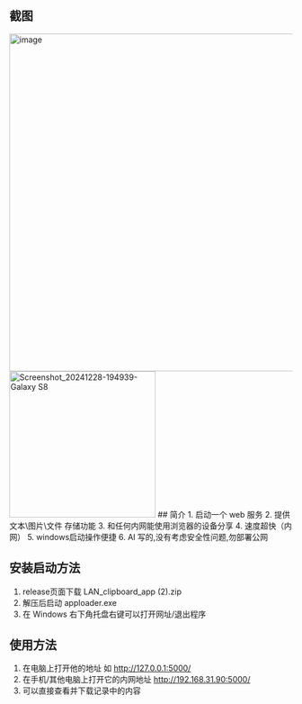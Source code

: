 
## 截图

<img src="https://github.com/user-attachments/assets/70c4b599-0cb0-4ed1-9fad-ae52b06fecd7" alt="image" width="600"/>

<img src="https://github.com/user-attachments/assets/6c82c575-f271-457e-bf1e-f00c97c375ef" alt="Screenshot_20241228-194939-Galaxy S8" width="260"/>
## 简介
1.  启动一个 web 服务
2.  提供文本\图片\文件 存储功能
3.  和任何内网能使用浏览器的设备分享
4.  速度超快（内网）
5.  windows启动操作便捷
6.  AI 写的,没有考虑安全性问题,勿部署公网

## 安装启动方法
1. release页面下载 LAN_clipboard_app (2).zip
2. 解压后启动 apploader.exe
3. 在 Windows 右下角托盘右键可以打开网址/退出程序

## 使用方法
1. 在电脑上打开他的地址 如 http://127.0.0.1:5000/
2. 在手机/其他电脑上打开它的内网地址 http://192.168.31.90:5000/
3. 可以直接查看并下载记录中的内容


